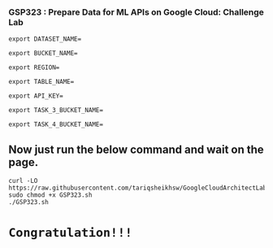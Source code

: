  ### GSP323 : Prepare Data for ML APIs on Google Cloud: Challenge Lab 

 

```
export DATASET_NAME=

export BUCKET_NAME=

export REGION=

export TABLE_NAME=

export API_KEY=

export TASK_3_BUCKET_NAME=

export TASK_4_BUCKET_NAME=
```

##


## Now just run the below command and wait on the page.

```
curl -LO https://raw.githubusercontent.com/tariqsheikhsw/GoogleCloudArchitectLabs/main/Solutions/GSP323.sh
sudo chmod +x GSP323.sh
./GSP323.sh
```


###
# ```Congratulation!!!```

###

